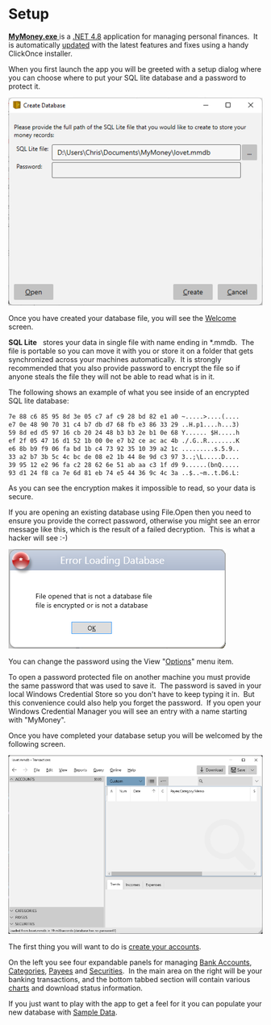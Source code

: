 
# Setup

[**MyMoney.exe** ](https://lovettsoftwarestorage.blob.core.windows.net/downloads/XmlNotepad/XmlNotepad.application) is a [.NET 4.8](https://dotnet.microsoft.com/en-us/download/dotnet-framework/net48) application for managing personal finances.  It is automatically [updated](Updates) with the latest features and fixes using a handy ClickOnce installer.

When you first launch the app you will be greeted with a setup dialog where you can choose where to put your SQL lite database and a password to protect it.

![](../Images/Setup.png)

Once you have created your database file, you will see the [Welcome](Welcome) screen.

**SQL Lite**   stores your data in single file with name ending in *.mmdb.  The file is portable so you can move it with you or store it on a folder that gets synchronized across your machines automatically.  It is strongly recommended that you also provide password to encrypt the file so if anyone steals the file they will not be able to read what is in it.

The following shows an example of what you see inside of an encrypted SQL lite database:

    7e 88 c6 85 95 8d 3e 05 c7 af c9 28 bd 82 e1 a0 ~.....>....(....
    e7 0e 48 90 70 31 c4 b7 db d7 68 fb e3 86 33 29 ..H.p1....h...3)
    59 8d ed d5 97 16 cb 20 24 48 b3 b3 2e b1 0e 68 Y...... $H.....h
    ef 2f 05 47 16 d1 52 1b 00 0e e7 b2 ce ac ac 4b ./.G..R........K
    e6 8b b9 f9 06 fa bd 1b c4 73 92 35 10 39 a2 1c .........s.5.9..
    33 a2 b7 3b 5c 4c bc de 08 e2 1b 44 8e 9d c3 97 3..;\L.....D....
    39 95 12 e2 96 fa c2 28 62 6e 51 ab aa c3 1f d9 9......(bnQ.....
    93 d1 24 f8 ca 7e 6d 81 eb 74 e5 44 36 9c 4c 3a ..$..~m..t.D6.L:

As you can see the encryption makes it impossible to read, so your data is secure.

If you are opening an existing database using File.Open then you need to ensure you provide the correct password, otherwise you might see an error message like this, which is the result of a failed decryption.  This is what a hacker will see :-)

![](../Images/Setup1.png)

You can change the password using the View "[Options](Options)" menu item.

To open a password protected file on another machine you must provide the same password that was used to save it.  The password is saved in your local Windows Credential Store so you don't have to keep typing it in.  But this convenience could also help you forget the password.  If you open your Windows Credential Manager you will see an entry with a name starting with "MyMoney".

Once you have completed your database setup you will be welcomed by the following screen. 

![](../Images/Welcome.png)

The first thing you will want to do is [create your accounts](../Accounts/SetupAccounts.md).

On the left you see four expandable panels for managing [Bank Accounts](../Accounts/BankAccounts.md), [Categories](Categories.md), [Payees](Payees.md) and [Securities](Securities.md).  In the main area on the right will be your banking transactions, and the bottom tabbed section will contain various [charts](../Charts/Charts.md) and download status information. 

If you just want to play with the app to get a feel for it you can populate your new database with [Sample Data](SampleData.md).
